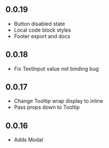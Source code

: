 ## 0.0.19
- Button disabled state
- Local code block styles
- Footer export and docs

## 0.0.18
- Fix TextInput value not binding bug

## 0.0.17
- Change Tooltip wrap display to inline
- Pass props down to Tooltip

## 0.0.16
- Adds Modal